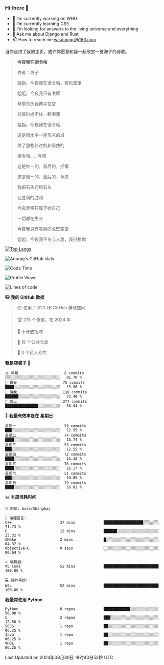 ### Hi there 👋



- 🔭 I’m currently working on WHU
- 🌱 I’m currently learning CSE
- 🤔 I'm looking for answers to the living universe and everything
- 💬 Ask me about Django and Rust
- 📫 How to reach me:wisdomgo@163.com

当你点进了我的主页，或许你愿意和我一起欣赏一首海子的诗歌。

>**今夜我在德令哈**
>
>作者：海子
>
>姐姐，今夜我在德令哈，夜色笼罩
>
>姐姐，今夜我只有戈壁
>
>草原尽头我两手空空
>
>悲痛时握不住一颗泪滴
>
>姐姐，今夜我在德令哈
>
>这是雨水中一座荒凉的城
>
>除了那些路过的和居住的
>
>德令哈......今夜
>
>这是惟一的，最后的，抒情
>
>这是惟一的，最后的，草原
>
>我把石头还给石头
>
>让胜利的胜利
>
>今夜青稞只属于她自己
>
>一切都在生长
>
>今夜我只有美丽的戈壁空空
>
>姐姐，今夜我不关心人类，我只想你



[![Top Langs](https://github-readme-stats.vercel.app/api/top-langs/?username=wisdomgo&theme=onedark)](https://github.com/anuraghazra/github-readme-stats)

![Anurag's GitHub stats](https://github-readme-stats.vercel.app/api?username=wisdomgo&hide=contribs,stars&theme=synthwave)

<!--START_SECTION:waka-->
![Code Time](http://img.shields.io/badge/Code%20Time-205%20hrs-blue)

![Profile Views](http://img.shields.io/badge/%E4%B8%AA%E4%BA%BA%E8%B5%84%E6%96%99%E8%A7%82%E7%9C%8B%E6%AC%A1%E6%95%B0-0-blue)

![Lines of code](https://img.shields.io/badge/%E4%BB%8E%E3%80%8CHello%20World%E3%80%8D%E8%B5%B7%E6%88%91%E5%B7%B2%E7%BB%8F%E5%86%99%E4%BA%86-640.9%20thousand%20%E8%A1%8C%E4%BB%A3%E7%A0%81-blue)

**🐱 我的 GitHub 数据** 

> 📦  使用了 81.3 kB GitHub 存储空间 
 > 
> 🏆 275 个贡献，在 2024 年
 > 
> 🚫 不开放招聘
 > 
> 📜 19 个公共仓库 
 > 
> 🔑 0 个私人仓库 
 > 
**我是夜猫子 🦉** 

```text
🌞 早晨                     8 commits           ░░░░░░░░░░░░░░░░░░░░░░░░░   01.70 % 
🌆 白天                     75 commits          ████░░░░░░░░░░░░░░░░░░░░░   15.96 % 
🌃 傍晚                     110 commits         ██████░░░░░░░░░░░░░░░░░░░   23.40 % 
🌙 晚上                     277 commits         ███████████████░░░░░░░░░░   58.94 % 
```
📅 **我最有效率是在 星期日** 

```text
星期一                      59 commits          ███░░░░░░░░░░░░░░░░░░░░░░   12.55 % 
星期二                      74 commits          ████░░░░░░░░░░░░░░░░░░░░░   15.74 % 
星期三                      59 commits          ███░░░░░░░░░░░░░░░░░░░░░░   12.55 % 
星期四                      72 commits          ████░░░░░░░░░░░░░░░░░░░░░   15.32 % 
星期五                      76 commits          ████░░░░░░░░░░░░░░░░░░░░░   16.17 % 
星期六                      51 commits          ███░░░░░░░░░░░░░░░░░░░░░░   10.85 % 
星期日                      79 commits          ████░░░░░░░░░░░░░░░░░░░░░   16.81 % 
```


📊 **本周消耗时间** 

```text
🕑︎ 时区: Asia/Shanghai

💬 编程语言: 
C++                      37 mins             ██████████████████░░░░░░░   71.73 % 
C                        12 mins             ██████░░░░░░░░░░░░░░░░░░░   23.32 % 
CMake                    2 mins              █░░░░░░░░░░░░░░░░░░░░░░░░   04.32 % 
Objective-C              0 secs              ░░░░░░░░░░░░░░░░░░░░░░░░░   00.64 % 

🔥 编辑器: 
VS Code                  52 mins             █████████████████████████   100.00 % 

💻 操作系统: 
WSL                      52 mins             █████████████████████████   100.00 % 
```

**我最常使用 Python** 

```text
Python                   8 repos             ████████████░░░░░░░░░░░░░   50.00 % 
C                        2 repos             ███░░░░░░░░░░░░░░░░░░░░░░   12.50 % 
SCSS                     1 repo              ██░░░░░░░░░░░░░░░░░░░░░░░   06.25 % 
Java                     1 repo              ██░░░░░░░░░░░░░░░░░░░░░░░   06.25 % 
VHDL                     1 repo              ██░░░░░░░░░░░░░░░░░░░░░░░   06.25 % 
```




 Last Updated on 2024年08月30日 18时40分52秒 UTC
<!--END_SECTION:waka-->
